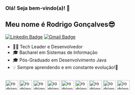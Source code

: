 <h3>Olá! Seja bem-vindo(a)! 🤝</h3>

## Meu nome é Rodrigo Gonçalves😎
[![Linkedin Badge](https://img.shields.io/badge/-LinkedIn-4169E1?style=flat-square&logo=Linkedin&logoColor=white&link=https://www.linkedin.com/in/rodrigo-goncalves-silva/)](https://www.linkedin.com/in/rodrigo-goncalves-silva/)
[![Gmail Badge](https://img.shields.io/badge/-rodrigog.sistemas@gmail.com-4169E1?style=flat-square&logo=Gmail&logoColor=white&link=mailto:rodrigog.sistemas@gmail.com)](mailto:rodrigog.sistemas@gmail.com)

- 👨‍💻 Tech Leader e Desenvolvedor
- 🎓 Bacharel em Sistemas de Informação
- 🎓 Pós-Graduado em Desenvolvimento Java
- 💡 Sempre aprendendo e em constante evolução!🚀

<div style="display: inline_block"><br>
  <img align="center" alt="rodrigo-Java" height="30" width="40" src="https://cdn.jsdelivr.net/gh/devicons/devicon@latest/icons/java/java-original.svg">
  <img align="center" alt="rodrigo-Spring" height="30" width="40" src="https://cdn.jsdelivr.net/gh/devicons/devicon@latest/icons/spring/spring-original.svg">
  <img align="center" alt="rodrigo-JavaScript" height="30" width="40" src="https://cdn.jsdelivr.net/gh/devicons/devicon@latest/icons/javascript/javascript-original.svg">
  <img align="center" alt="rodrigo-NodeJS" height="30" width="40" src="https://cdn.jsdelivr.net/gh/devicons/devicon@latest/icons/nodejs/nodejs-original-wordmark.svg">
  <img align="center" alt="rodrigo-Oracle" height="30" width="40" src="https://cdn.jsdelivr.net/gh/devicons/devicon@latest/icons/oracle/oracle-original.svg">
  <img align="center" alt="rodrigo-Git" height="30" width="40" src="https://cdn.jsdelivr.net/gh/devicons/devicon@latest/icons/git/git-original-wordmark.svg">
  <img align="center" alt="rodrigo-Bitbucket" height="30" width="40" src="https://cdn.jsdelivr.net/gh/devicons/devicon@latest/icons/bitbucket/bitbucket-original-wordmark.svg">
  <img align="center" alt="rodrigo-Docker" height="30" width="40" src="https://cdn.jsdelivr.net/gh/devicons/devicon@latest/icons/docker/docker-original-wordmark.svg">
  <img align="center" alt="rodrigo-Linux" height="30" width="40" src="https://cdn.jsdelivr.net/gh/devicons/devicon@latest/icons/linux/linux-original.svg">
</div>


<!-- EXIBIR AS LINGUAGENS MAIS UTILIZADAS
##

<div>
  <a href="https://github.com/rodrigog-sistemas">
    <img height="180em" src="https://github-readme-stats.vercel.app/api/top-langs/?username=rodrigog-sistemas&&layout=compact&langs_count=16&theme=dracula"/>    
</div>

<div align="left">
  <img width="41%" height="195px" src="https://github-readme-stats.vercel.app/api/top-langs/?username=rodrigog-sistemas&layout=compact&hide_border=true&title_color=8f00ff&text_color=ffffff&bg_color=0d1117" />  
</div>

##
--> 

